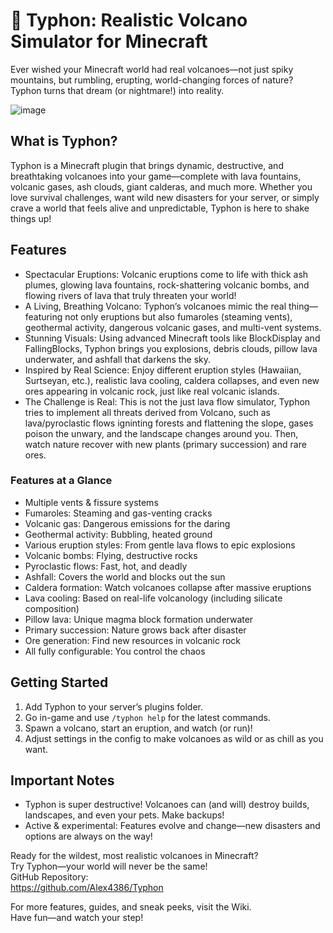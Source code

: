 # 🌋 Typhon: Realistic Volcano Simulator for Minecraft
Ever wished your Minecraft world had real volcanoes—not just spiky mountains, but rumbling, erupting, world-changing forces of nature?
Typhon turns that dream (or nightmare!) into reality.

![image](https://github.com/Alex4386/Typhon/assets/27724108/eae84dc2-5b9b-410a-9add-0157ecaa042d)

## What is Typhon?
Typhon is a Minecraft plugin that brings dynamic, destructive, and breathtaking volcanoes into your game—complete with lava fountains, volcanic gases, ash clouds, giant calderas, and much more.
Whether you love survival challenges, want wild new disasters for your server, or simply crave a world that feels alive and unpredictable, Typhon is here to shake things up!

## Features
* Spectacular Eruptions:
Volcanic eruptions come to life with thick ash plumes, glowing lava fountains, rock-shattering volcanic bombs, and flowing rivers of lava that truly threaten your world!
* A Living, Breathing Volcano:
Typhon’s volcanoes mimic the real thing—featuring not only eruptions but also fumaroles (steaming vents), geothermal activity, dangerous volcanic gases, and multi-vent systems.
* Stunning Visuals:
Using advanced Minecraft tools like BlockDisplay and FallingBlocks, Typhon brings you explosions, debris clouds, pillow lava underwater, and ashfall that darkens the sky.
* Inspired by Real Science:
Enjoy different eruption styles (Hawaiian, Surtseyan, etc.), realistic lava cooling, caldera collapses, and even new ores appearing in volcanic rock, just like real volcanic islands.
* The Challenge is Real:
This is not the just lava flow simulator, Typhon tries to implement all threats derived from Volcano, such as lava/pyroclastic flows igninting forests and flattening the slope, gases poison the unwary, and the landscape changes around you. Then, watch nature recover with new plants (primary succession) and rare ores.

### Features at a Glance
* Multiple vents & fissure systems
* Fumaroles: Steaming and gas-venting cracks
* Volcanic gas: Dangerous emissions for the daring
* Geothermal activity: Bubbling, heated ground
* Various eruption styles: From gentle lava flows to epic explosions
* Volcanic bombs: Flying, destructive rocks
* Pyroclastic flows: Fast, hot, and deadly
* Ashfall: Covers the world and blocks out the sun
* Caldera formation: Watch volcanoes collapse after massive eruptions
* Lava cooling: Based on real-life volcanology (including silicate composition)
* Pillow lava: Unique magma block formation underwater
* Primary succession: Nature grows back after disaster
* Ore generation: Find new resources in volcanic rock
* All fully configurable: You control the chaos
## Getting Started
1.	Add Typhon to your server’s plugins folder.
2.	Go in-game and use `/typhon help` for the latest commands.
3.	Spawn a volcano, start an eruption, and watch (or run)!
4.	Adjust settings in the config to make volcanoes as wild or as chill as you want.

## Important Notes
* Typhon is super destructive! Volcanoes can (and will) destroy builds, landscapes, and even your pets. Make backups!
* Active & experimental: Features evolve and change—new disasters and options are always on the way!

Ready for the wildest, most realistic volcanoes in Minecraft?  
Try Typhon—your world will never be the same!  
GitHub Repository:  
https://github.com/Alex4386/Typhon

For more features, guides, and sneak peeks, visit the Wiki.  
Have fun—and watch your step!